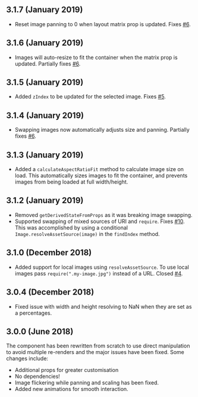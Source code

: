 ## 3.1.7 (January 2019)

- Reset image panning to 0 when layout matrix prop is updated. Fixes [#6](https://github.com/lukebrandonfarrell/react-native-images-collage/issues/6).

## 3.1.6 (January 2019)

- Images will auto-resize to fit the container when the matrix prop is updated. Partially fixes [#6](https://github.com/lukebrandonfarrell/react-native-images-collage/issues/6).

## 3.1.5 (January 2019)

- Added `zIndex` to be updated for the selected image. Fixes [#5](https://github.com/lukebrandonfarrell/react-native-images-collage/issues/5).

## 3.1.4 (January 2019)

- Swapping images now automatically adjusts size and panning. Partially fixes [#6](https://github.com/lukebrandonfarrell/react-native-images-collage/issues/6).

## 3.1.3 (January 2019)

- Added a `calculateAspectRatioFit` method to calculate image size on load. This automatically sizes images to fit the container, and prevents images from being loaded at full width/height.

## 3.1.2 (January 2019)

- Removed `getDerivedStateFromProps` as it was breaking image swapping.
- Supported swapping of mixed sources of URI and `require`. Fixes [#10](https://github.com/lukebrandonfarrell/react-native-images-collage/issues/10). This was accomplished by using a conditional `Image.resolveAssetSource(image)` in the `findIndex` method. 

## 3.1.0 (December 2018)

- Added support for local images using `resolveAssetSource`. To use local images pass `require(".my-image.jpg")` instead of a URL. Closed [#4](https://github.com/lukebrandonfarrell/react-native-images-collage/issues/4).
 
## 3.0.4 (December 2018)

- Fixed issue with width and height resolving to NaN when they are set as a percentages.

## 3.0.0 (June 2018)

The component has been rewritten from scratch to use direct manipulation to avoid multiple re-renders and the major issues have been fixed. Some changes include:

- Additional props for greater customisation
- No dependencies!
- Image flickering while panning and scaling has been fixed.
- Added new animations for smooth interaction.
